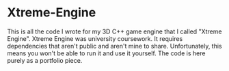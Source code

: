 # Xtreme-Engine

This is all the code I wrote for my 3D C++ game engine that I called "Xtreme Engine".
Xtreme Engine was university coursework. It requires dependencies that aren't public and aren't mine to share.
Unfortunately, this means you won't be able to run it and use it yourself.
The code is here purely as a portfolio piece.

